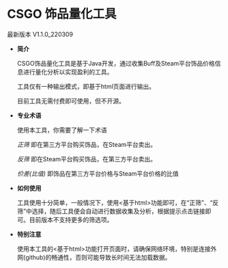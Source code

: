 # CSGO 饰品量化工具
最新版本 V1.1.0_220309

- **简介**

  CSGO饰品量化工具是基于Java开发，通过收集Buff及Steam平台饰品价格信息进行量化分析以实现盈利的工具。
  
  工具仅有一种输出模式，即基于html页面进行输出。
  
  目前工具无需付费即可使用，但不开源。
  
- **专业术语**
  
  使用本工具，你需要了解一下术语
  
  *正筛* 即在第三方平台购买饰品，在Steam平台卖出。
  
  *反筛* 即在Steam平台购买饰品，在第三方平台卖出。
  
  *价差(比值)* 即饰品在第三方平台价格与Steam平台价格的比值
  
- **如何使用**
  
  工具使用十分简单，一般情况下，使用<基于html>功能即可，在“正筛”、“反筛”中选择，随后工具便会自动进行数据收集及分析，根据提示点击链接即可。目前版本不支持更多的筛选项。
  
- **特别注意**
  
  使用本工具的<基于html>功能打开页面时，请确保网络环境，特别是连接外网(github)的畅通性，否则可能导致长时间无法加载数据。
